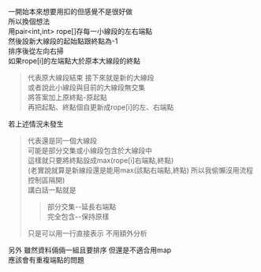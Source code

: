 一開始本來想要用扣的但感覺不是很好做<br>
所以換個想法<br>
用pair<int,int> rope[]存每一小線段的左右端點<br>
然後設新大線段的起始點跟終點為-1<br>
排序後從左向右掃<br>
如果rope[i]的左端點大於原本大線段的終點<br>
>代表原大線段結束 接下來就是新的大線段<br>
>或者說此小線段與目前的大線段無交集<br>
>將答案加上原終點-原起點<br>
>再把起點、終點個自更新成rope[i]的左、右端點<br>

若上述情況未發生<br>
>代表還是同一個大線段<br>
>可能是部分交集或小線段包含於大線段中<br>
>這樣就只要將終點設成max(rope[i]右端點,終點)<br>
>(老實說就算是新線段還是能用max(該點右端點,終點) 所以我偷懶沒用流程控制區隔開)<br>
>講白話一點就是
>>部分交集--延長右端點<br>
>>完全包含--保持原樣<br>
>
>只是可以用一行直接表示 不用額外分析<br>

另外 雖然資料倆倆一組且要排序 但還是不適合用map<br>
應該會有重複端點的問題
